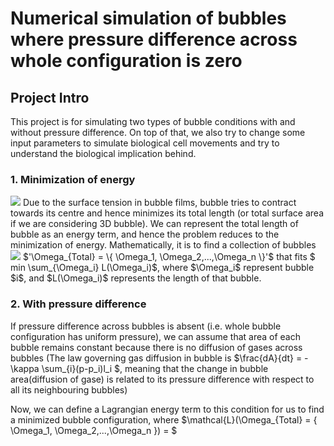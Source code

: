 # Numerical simulation of bubbles where pressure difference across whole configuration is zero

## Project Intro
This project is for simulating two types of bubble conditions with and without pressure difference. On top of that, we also try to change some input parameters to simulate biological cell movements and try to understand the biological implication behind. 


### 1. Minimization of energy
<img src="https://latex.codecogs.com/gif.latex?\Omega_{Total} = \{ \Omega_1, \Omega_2,...,\Omega_n \} " /> 
Due to the surface tension in bubble films, bubble tries to contract towards its centre and hence minimizes its total length (or total surface area if we are considering 3D bubble). We can represent the total length of bubble as an energy term, and hence the problem reduces to the minimization of energy. Mathematically, it is to find a collection of bubbles <img src="https://latex.codecogs.com/gif.latex?O_t=\Omega_{Total} = \{ \Omega_1, \Omega_2,...,\Omega_n \} t " /> $'\Omega_{Total} = \{ \Omega_1, \Omega_2,...,\Omega_n \}'$ that fits $ min \sum_{\Omega_i} L(\Omega_i)$, where $\Omega_i$ represent bubble $i$, and $L(\Omega_i)$ represents the length of that bubble. 

### 2. With pressure difference
If pressure difference across bubbles is absent (i.e. whole bubble configuration has uniform pressure), we can assume that area of each bubble remains constant because there is no diffusion of gases across bubbles (The law governing gas diffusion in bubble is $\frac{dA}{dt} = -\kappa \sum_{i}(p-p_i)l_i $, meaning that the change in bubble area(diffusion of gase) is related to its pressure difference with respect to all its neighbouring bubbles)

Now, we can define a Lagrangian energy term to this condition for us to find a minimized bubble configuration, where
$\mathcal{L}(\Omega_{Total} = \{ \Omega_1, \Omega_2,...,\Omega_n \}) = $



